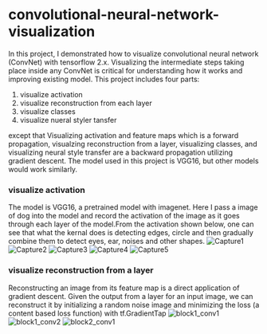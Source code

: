 # convolutional-neural-network-visualization
In this project, I demonstrated how to visualize convolutional neural network (ConvNet) with tensorflow 2.x. Visualizing the intermediate steps taking place inside any ConvNet is critical for understanding how it works and improving existing model. This project includes four parts: 
1. visualize activation
2. visualize reconstruction from each layer
3. visualize classes 
4. visualize nueral styler tansfer

except that Visualizing activation and feature maps which is a forward propagation, visualzing reconstruction from a layer, visualizing classes, and visualizing neural style transfer are a backward propagation utilizing gradient descent. The model used in this project is VGG16, but other models would work similarly.

### visualize activation
The model is VGG16, a pretrained model with imagenet. Here I pass a image of dog into the model and record the activation of the image as it goes through each layer of the model.From the activation shown below, one can see that what the kernal does is detecting edges, circle and then gradually combine them to detect eyes, ear, noises and other shapes. 
![Capture1](https://user-images.githubusercontent.com/58440102/100679112-9f097080-3323-11eb-92d9-629e7cf656f3.PNG)
![Capture2](https://user-images.githubusercontent.com/58440102/100679106-9add5300-3323-11eb-9d82-8c056bf419ef.PNG)
![Capture3](https://user-images.githubusercontent.com/58440102/100679109-9ca71680-3323-11eb-89a7-a0af29820aa8.PNG)
![Capture4](https://user-images.githubusercontent.com/58440102/100679110-9dd84380-3323-11eb-894e-82cb82cee261.PNG)
![Capture5](https://user-images.githubusercontent.com/58440102/100679111-9e70da00-3323-11eb-9cbc-5a0fe602e015.PNG)

### visualize reconstruction from a layer
Reconstructing an image from its feature map is a direct application of gradient descent. Given the output from a layer for an input image, we can reconstruct it by initializing a random noise image and minimizing the loss (a content based loss function) with tf.GradientTap
![block1_conv1](https://user-images.githubusercontent.com/58440102/100680062-a2056080-3325-11eb-8280-befb290d9800.png)
![block1_conv2](https://user-images.githubusercontent.com/58440102/100680065-a3368d80-3325-11eb-9559-8a12f25a1c1c.png)
![block2_conv1](https://user-images.githubusercontent.com/58440102/100680070-a467ba80-3325-11eb-9c63-9b7de25316b8.png)
